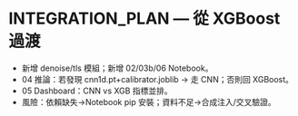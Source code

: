 # INTEGRATION_PLAN — 從 XGBoost 過渡
- 新增 denoise/tls 模組；新增 02/03b/06 Notebook。
- 04 推論：若發現 cnn1d.pt+calibrator.joblib → 走 CNN；否則回 XGBoost。
- 05 Dashboard：CNN vs XGB 指標並排。
- 風險：依賴缺失→Notebook pip 安裝；資料不足→合成注入/交叉驗證。
